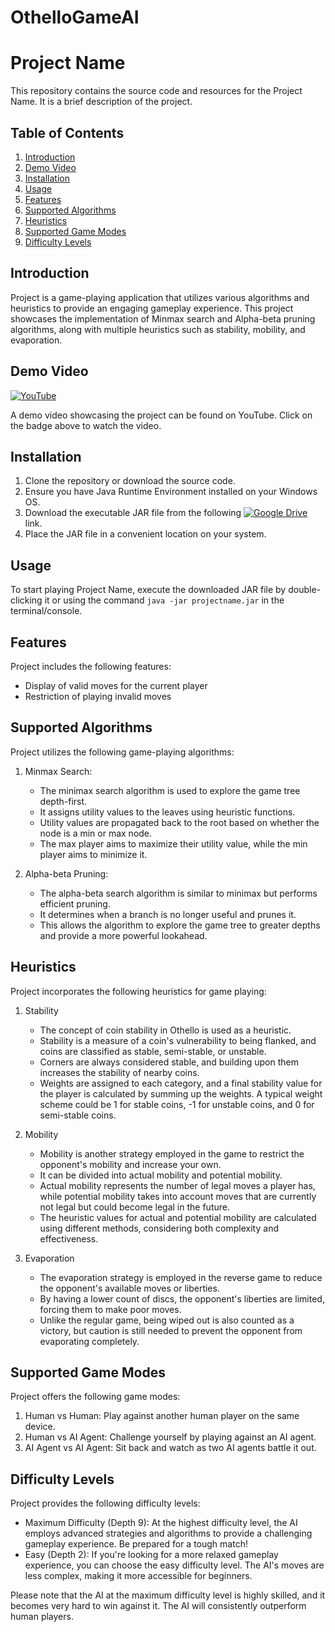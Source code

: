 # OthelloGameAI

# Project Name

This repository contains the source code and resources for the Project Name. It is a brief description of the project.

## Table of Contents
1. [Introduction](#introduction)
2. [Demo Video](#demo-video)
3. [Installation](#installation)
4. [Usage](#usage)
5. [Features](#features)
6. [Supported Algorithms](#supported-algorithms)
7. [Heuristics](#heuristics)
8. [Supported Game Modes](#supported-game-modes)
9. [Difficulty Levels](#difficulty-levels)

## Introduction

Project is a game-playing application that utilizes various algorithms and heuristics to provide an engaging gameplay experience. This project showcases the implementation of Minmax search and Alpha-beta pruning algorithms, along with multiple heuristics such as stability, mobility, and evaporation.

## Demo Video

[![YouTube](https://img.shields.io/badge/YouTube-FF0000?style=for-the-badge&logo=youtube&logoColor=white)](https://www.youtube.com/watch?v=h8EKg_wFf7Y)

A demo video showcasing the project can be found on YouTube. Click on the badge above to watch the video.

## Installation

1. Clone the repository or download the source code.
2. Ensure you have Java Runtime Environment installed on your Windows OS.
3. Download the executable JAR file from the following [![Google Drive](https://img.shields.io/badge/Google%20Drive-4285F4?style=for-the-badge&logo=googledrive&logoColor=white)](https://drive.google.com/drive/folders/1WaQ7fgfHR8xO502i0cxkvTNXl2FdnPQG) link.
4. Place the JAR file in a convenient location on your system.

## Usage

To start playing Project Name, execute the downloaded JAR file by double-clicking it or using the command `java -jar projectname.jar` in the terminal/console.

## Features

Project  includes the following features:
- Display of valid moves for the current player
- Restriction of playing invalid moves

## Supported Algorithms

Project utilizes the following game-playing algorithms:

1. Minmax Search:
   - The minimax search algorithm is used to explore the game tree depth-first.
   - It assigns utility values to the leaves using heuristic functions.
   - Utility values are propagated back to the root based on whether the node is a min or max node.
   - The max player aims to maximize their utility value, while the min player aims to minimize it.

2. Alpha-beta Pruning:
   - The alpha-beta search algorithm is similar to minimax but performs efficient pruning.
   - It determines when a branch is no longer useful and prunes it.
   - This allows the algorithm to explore the game tree to greater depths and provide a more powerful lookahead.

## Heuristics

Project incorporates the following heuristics for game playing:

1. Stability
   - The concept of coin stability in Othello is used as a heuristic.
   - Stability is a measure of a coin's vulnerability to being flanked, and coins are classified as stable, semi-stable, or unstable.
   - Corners are always considered stable, and building upon them increases the stability of nearby coins.
   - Weights are assigned to each category, and a final stability value for the player is calculated by summing up the weights. A typical weight scheme could be 1 for stable coins, -1 for unstable coins, and 0 for semi-stable coins.

2. Mobility
   - Mobility is another strategy employed in the game to restrict the opponent's mobility and increase your own.
   - It can be divided into actual mobility and potential mobility.
   - Actual mobility represents the number of legal moves a player has, while potential mobility takes into account moves that are currently not legal but could become legal in the future.
   - The heuristic values for actual and potential mobility are calculated using different methods, considering both complexity and effectiveness.

3. Evaporation
   - The evaporation strategy is employed in the reverse game to reduce the opponent's available moves or liberties.
   - By having a lower count of discs, the opponent's liberties are limited, forcing them to make poor moves.
   - Unlike the regular game, being wiped out is also counted as a victory, but caution is still needed to prevent the opponent from evaporating completely.

## Supported Game Modes

Project  offers the following game modes:

1. Human vs Human: Play against another human player on the same device.
2. Human vs AI Agent: Challenge yourself by playing against an AI agent.
3. AI Agent vs AI Agent: Sit back and watch as two AI agents battle it out.

## Difficulty Levels

Project provides the following difficulty levels:

- Maximum Difficulty (Depth 9): At the highest difficulty level, the AI employs advanced strategies and algorithms to provide a challenging gameplay experience. Be prepared for a tough match!
- Easy (Depth 2): If you're looking for a more relaxed gameplay experience, you can choose the easy difficulty level. The AI's moves are less complex, making it more accessible for beginners.

Please note that the AI at the maximum difficulty level is highly skilled, and it becomes very hard to win against it. The AI will consistently outperform human players.
